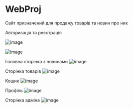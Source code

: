 # WebProj
Сайт призначений для продажу товарів та новин про них 

Авторизація та реєстрація 

![image](https://user-images.githubusercontent.com/60900412/178370379-c181025a-2900-48fe-8beb-9ec86e5bd580.png)

![image](https://user-images.githubusercontent.com/60900412/178370410-361c9f81-7120-4f28-9651-e6008a098454.png)

Головна сторінка з новинами 
![image](https://user-images.githubusercontent.com/60900412/179323443-c892756e-e3c7-4016-b8e2-8dc0f6a51d38.png)

Сторінка товарів 
![image](https://user-images.githubusercontent.com/60900412/179323385-d58ed4e6-8ee3-4f57-9201-32e95a429c5e.png)

Кошик
![image](https://user-images.githubusercontent.com/60900412/178370483-ce465503-037c-4925-9cd5-c823c5b64b1d.png)

Профіль
![image](https://user-images.githubusercontent.com/60900412/178370506-1cabbe0e-7bfe-4c6b-af31-058e0f07739d.png)

Сторінка адміна
![image](https://user-images.githubusercontent.com/60900412/179323481-2998c27b-2105-4707-83a0-84bec65c2935.png)
